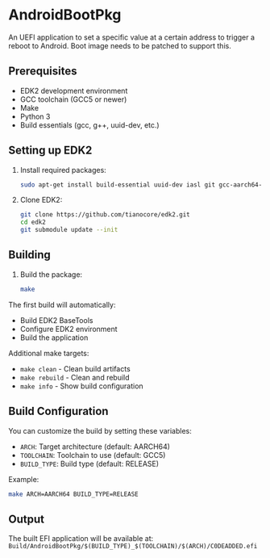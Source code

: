 # AndroidBootPkg 
An UEFI application to set a specific value at a certain address to trigger a reboot to Android. Boot image needs to be patched to support this.

## Prerequisites

- EDK2 development environment
- GCC toolchain (GCC5 or newer)
- Make
- Python 3
- Build essentials (gcc, g++, uuid-dev, etc.)

## Setting up EDK2

1. Install required packages:
   ```bash
   sudo apt-get install build-essential uuid-dev iasl git gcc-aarch64-linux-gnu python3-distutils
   ```

2. Clone EDK2:
   ```bash
   git clone https://github.com/tianocore/edk2.git
   cd edk2
   git submodule update --init
   ```

## Building

1. Build the package:
   ```bash
   make
   ```

The first build will automatically:
- Build EDK2 BaseTools
- Configure EDK2 environment
- Build the application

Additional make targets:
- `make clean` - Clean build artifacts
- `make rebuild` - Clean and rebuild
- `make info` - Show build configuration

## Build Configuration

You can customize the build by setting these variables:
- `ARCH`: Target architecture (default: AARCH64)
- `TOOLCHAIN`: Toolchain to use (default: GCC5)
- `BUILD_TYPE`: Build type (default: RELEASE)

Example:
```bash
make ARCH=AARCH64 BUILD_TYPE=RELEASE
```

## Output

The built EFI application will be available at:
`Build/AndroidBootPkg/$(BUILD_TYPE)_$(TOOLCHAIN)/$(ARCH)/C0DEADDED.efi`
